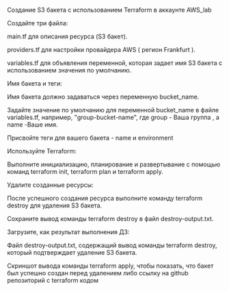Создание S3 бакета с использованием Terraform в аккаунте AWS_lab

Создайте три файла:

main.tf для описания ресурса (S3 бакет).

providers.tf для настройки провайдера AWS ( регион Frankfurt ).

variables.tf для объявления переменной, которая задает имя S3 бакета с использованием значения по умолчанию.

Имя бакета и теги:

Имя бакета должно задаваться через переменную bucket_name.

Задайте значение по умолчанию для переменной bucket_name в файле variables.tf, например, "group-bucket-name", где group - Ваша группа , а name -Ваше имя.

Присвойте теги для вашего бакета - name и environment

Используйте Terraform:

Выполните инициализацию, планирование и развертывание с помощью команд terraform init, terraform plan и terraform apply.

Удалите созданные ресурсы:

После успешного создания ресурса выполните команду terraform destroy для удаления S3 бакета.

Сохраните вывод команды terraform destroy в файл destroy-output.txt.

Загрузите, как результат выполнения ДЗ:

Файл destroy-output.txt, содержащий вывод команды terraform destroy, который подтверждает удаление S3 бакета.

Скриншот вывода команды terraform apply, чтобы показать, что бакет был успешно создан перед удалением либо ссылку на github репозиторий с terraform кодом

